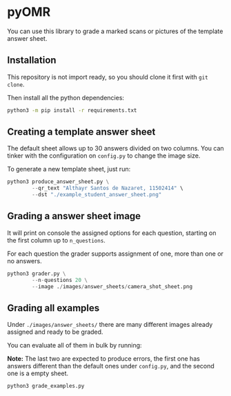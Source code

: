 # pyOMR

You can use this library to grade a marked scans or pictures of the template answer sheet. 

## Installation

This repository is not import ready, so you should clone it first with `git clone`.

Then install all the python dependencies:

```bash
python3 -m pip install -r requirements.txt
```

## Creating a template answer sheet

The default sheet allows up to 30 answers divided on two columns. You can tinker with the configuration on `config.py` to change the image size.

To generate a new template sheet, just run:

```python
python3 produce_answer_sheet.py \
        --qr_text "Althayr Santos de Nazaret, 11502414" \
        --dst "./example_student_answer_sheet.png"
```

## Grading a answer sheet image

It will print on console the assigned options for each question, starting on the first column up to `n_questions`.

For each question the grader supports assignment of one, more than one or no answers.

```python
python3 grader.py \
        --n-questions 20 \
        --image ./images/answer_sheets/camera_shot_sheet.png
```

## Grading all examples

Under `./images/answer_sheets/` there are many different images already assigned and ready to be graded.

You can evaluate all of them in bulk by running:

**Note:** The last two are expected to produce errors, the first one has answers different than the default ones under `config.py`, and the second one is a empty sheet.

```python
python3 grade_examples.py
```
